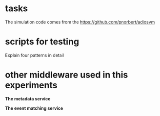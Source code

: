 # tasks

The simulation code comes from the https://github.com/pnorbert/adiosvm

# scripts for testing

Explain four patterns in detail

# other middleware used in this experiments

**The metadata service**

**The event matching service**
